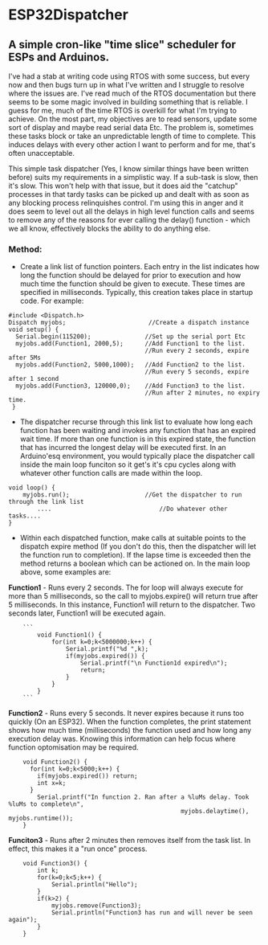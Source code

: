# ESP32Dispatcher
## A simple cron-like "time slice" scheduler for ESPs and Arduinos.

I've had a stab at writing code using RTOS with some success, but every now and then bugs turn up in what I've written and I 
struggle to resolve where the issues are. I've read much of the RTOS documentation but there seems to be some magic involved in building
something that is reliable. I guess for me, much of the time RTOS is overkill for what I'm trying to achieve. On the most part, my 
objectives are to read sensors, update some sort of display and maybe read serial data Etc. The problem is, sometimes these tasks block or 
take an unpredictable length of time to complete. This induces delays with every other action I want to perform and for me, that's often unacceptable.

This simple task dispatcher (Yes, I know similar things have been written before) suits my requirements in a simplistic way. If a sub-task is slow, then it's slow. This won't help with that issue, but it does aid the "catchup" processes in that tardy tasks can be picked up and dealt with as soon as any blocking process relinquishes control. I'm using this in anger and it does seem to level out all the delays in high level function calls and seems to remove any of the reasons for ever calling the delay() function - which we all know, effectively blocks the ability to do anything else. 

### Method:

+ Create a link list of function pointers. Each entry in the list indicates how long the function should be delayed for prior to execution and
how much time the function should be given to execute. These times are specified in milliseconds. Typically, this creation takes place in
startup code. For example:

```
#include <Dispatch.h>
Dispatch myjobs;                       //Create a dispatch instance
void setup() {
  Serial.begin(115200);               //Set up the serial port Etc
  myjobs.add(Function1, 2000,5);      //Add Function1 to the list. 
                                      //Run every 2 seconds, expire after 5Ms
  myjobs.add(Function2, 5000,1000);   //Add Function2 to the list. 
                                      //Run every 5 seconds, expire after 1 second
  myjobs.add(Function3, 120000,0);    //Add Function3 to the list. 
                                      //Run after 2 minutes, no expiry time. 
 }

```

+ The dispatcher recurse through this link list to evaluate how long each function has been waiting and invokes any function that has an expired wait time. If more than one function is in this expired state, the function that has incurred the longest delay will be executed first. In an Arduino'esq environment, you would typically place the dispatcher call inside the main loop funciton so it get's it's cpu cycles along with whatever other function calls are made within the loop.

```
void loop() {
    myjobs.run();                     //Get the dispatcher to run through the link list
        ....                              //Do whatever other tasks....
}
```

+ Within each dispatched function, make calls at suitable points to the dispatch expire method (If you don't do this, then the dispatcher will let the function run to completion). If the lapse time is exceeded then the method returns a boolean which can be actioned on. In the main loop above, some examples are:

**Function1** - Runs every 2 seconds. The for loop will always execute for more than 5 milliseconds, so the call to myjobs.expire() will return true after 5 milliseconds. In this instance, Function1 will return to the dispatcher. Two seconds later, Function1 will be executed again.

        ```
            void Function1() {
                for(int k=0;k<5000000;k++) {
                    Serial.printf("%d ",k);
                    if(myjobs.expired()) {
                        Serial.printf("\n Function1d expired\n");
                        return;
                    }
                }
            }
        ```

**Function2**  - Runs every 5 seconds. It never expires because it runs too quickly (On an ESP32). When the function completes, the print statement shows how much time (milliseconds) the function used and how long any execution delay was. Knowing this information can help focus where function optomisation may be required.

```
    void Function2() {
      for(int k=0;k<5000;k++) {
        if(myjobs.expired()) return;
        int x=k;
      }
        Serial.printf("In function 2. Ran after a %luMs delay. Took %luMs to complete\n", 
                                                myjobs.delaytime(), myjobs.runtime());
    }
```
**Funciton3** - Runs after 2 minutes then removes itself from the task list. In effect, this makes it a "run once" process. 

```
    void Function3() {
        int k;
        for(k=0;k<5;k++) {
            Serial.println("Hello");
        }
        if(k>2) {
            myjobs.remove(Function3);
            Serial.println("Function3 has run and will never be seen again");
        }
    }
```
